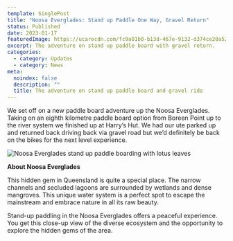 ```yaml
---
template: SinglePost
title: "Noosa Everglades: Stand up Paddle One Way, Gravel Return"
status: Published
date: 2023-01-17
featuredImage: https://ucarecdn.com/fc9a01b0-b13d-467e-9132-d374ce20a52b/
excerpt: The adventure on stand up paddle board with gravel return.
categories:
  - category: Updates
  - category: News
meta:
  noindex: false
  description: ""
  title: The adventure on stand up paddle board and gravel ride
---
```

We set off on a new paddle board adventure up the Noosa Everglades. Taking on an eighth kilometre paddle board option from Boreen Point up to the river system we finished up at Harry’s Hut. We had our ute parked up and returned back driving back via gravel road but we’d definitely be back on the bikes for the next level experience.

![Noosa Everglades stand up paddle boarding with lotus leaves](https://ucarecdn.com/9fa01cda-bcae-44be-8dfd-f6b9305a695b/ "Noosa Everglades Stand Up Paddle Adventure")

**About Noosa Everglades**

This hidden gem in Queensland is quite a special place. The narrow channels and secluded lagoons are surrounded by wetlands and dense mangroves. This unique water system is a perfect spot to escape the mainstream and embrace nature in all its raw beauty.

Stand-up paddling in the Noosa Everglades offers a peaceful experience. You get this close-up view of the diverse ecosystem and the opportunity to explore the hidden gems of the area.